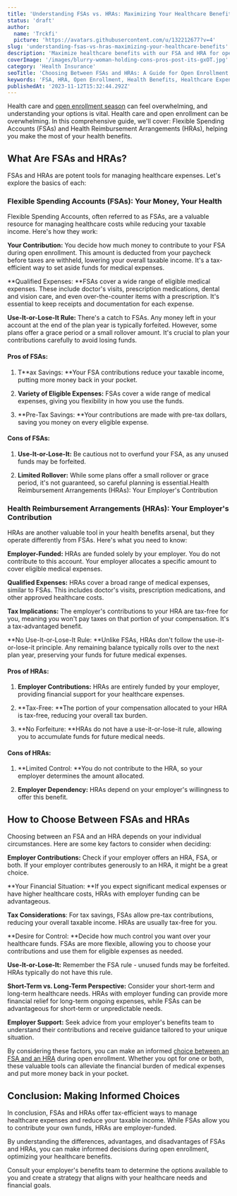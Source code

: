 ```yaml
---
title: 'Understanding FSAs vs. HRAs: Maximizing Your Healthcare Benefits'
status: 'draft'
author:
  name: 'Trckfi'
  picture: 'https://avatars.githubusercontent.com/u/132212677?v=4'
slug: 'understanding-fsas-vs-hras-maximizing-your-healthcare-benefits'
description: 'Maximize healthcare benefits with our FSA and HRA for open enrollment. Get the pros and cons to make informed choices.'
coverImage: '/images/blurry-woman-holding-cons-pros-post-its-gxOT.jpg'
category: 'Health Insurance'
seoTitle: 'Choosing Between FSAs and HRAs: A Guide for Open Enrollment'
keywords: 'FSA, HRA, Open Enrollment, Health Benefits, Healthcare Expenses, Tax Savings, Employer Contributions, Financial Relief, Pros and Cons, Flexible Spending Accounts, Health Reimbursement Arrangements'
publishedAt: '2023-11-12T15:32:44.292Z'
---
```


Health care and [open enrollment season](/blog/a-simple-guide-to-health-insurance-lingo-15-key-terms-clarified) can feel overwhelming, and understanding your options is vital. Health care and open enrollment can be overwhelming. In this comprehensive guide, we'll cover: Flexible Spending Accounts (FSAs) and Health Reimbursement Arrangements (HRAs), helping you make the most of your health benefits.

## What Are FSAs and HRAs?

FSAs and HRAs are potent tools for managing healthcare expenses. Let's explore the basics of each:

### Flexible Spending Accounts (FSAs): Your Money, Your Health

Flexible Spending Accounts, often referred to as FSAs, are a valuable resource for managing healthcare costs while reducing your taxable income. Here's how they work:

**Your Contribution:** You decide how much money to contribute to your FSA during open enrollment. This amount is deducted from your paycheck before taxes are withheld, lowering your overall taxable income. It's a tax-efficient way to set aside funds for medical expenses.

**Qualified Expenses: **FSAs cover a wide range of eligible medical expenses. These include doctor's visits, prescription medications, dental and vision care, and even over-the-counter items with a prescription. It's essential to keep receipts and documentation for each expense.

**Use-It-or-Lose-It Rule:** There's a catch to FSAs. Any money left in your account at the end of the plan year is typically forfeited. However, some plans offer a grace period or a small rollover amount. It's crucial to plan your contributions carefully to avoid losing funds.

#### Pros of FSAs:

1. T**ax Savings: **Your FSA contributions reduce your taxable income, putting more money back in your pocket.

2. **Variety of Eligible Expenses:** FSAs cover a wide range of medical expenses, giving you flexibility in how you use the funds.

3. **Pre-Tax Savings: **Your contributions are made with pre-tax dollars, saving you money on every eligible expense.

#### Cons of FSAs:

1. **Use-It-or-Lose-It:** Be cautious not to overfund your FSA, as any unused funds may be forfeited.

2. **Limited Rollover:** While some plans offer a small rollover or grace period, it's not guaranteed, so careful planning is essential.Health Reimbursement Arrangements (HRAs): Your Employer's Contribution

### **Health Reimbursement Arrangements (HRAs): Your Employer's Contribution**

HRAs are another valuable tool in your health benefits arsenal, but they operate differently from FSAs. Here's what you need to know:

**Employer-Funded:** HRAs are funded solely by your employer. You do not contribute to this account. Your employer allocates a specific amount to cover eligible medical expenses.

**Qualified Expenses:** HRAs cover a broad range of medical expenses, similar to FSAs. This includes doctor's visits, prescription medications, and other approved healthcare costs.

**Tax Implications:** The employer's contributions to your HRA are tax-free for you, meaning you won't pay taxes on that portion of your compensation. It's a tax-advantaged benefit.

**No Use-It-or-Lose-It Rule: **Unlike FSAs, HRAs don't follow the use-it-or-lose-it principle. Any remaining balance typically rolls over to the next plan year, preserving your funds for future medical expenses.

#### Pros of HRAs:

1. **Employer Contributions:** HRAs are entirely funded by your employer, providing financial support for your healthcare expenses.

2. **Tax-Free: **The portion of your compensation allocated to your HRA is tax-free, reducing your overall tax burden.

3. **No Forfeiture: **HRAs do not have a use-it-or-lose-it rule, allowing you to accumulate funds for future medical needs.

#### Cons of HRAs:

1. **Limited Control: **You do not contribute to the HRA, so your employer determines the amount allocated.

2. **Employer Dependency:** HRAs depend on your employer's willingness to offer this benefit.



## How to Choose Between FSAs and HRAs

Choosing between an FSA and an HRA depends on your individual circumstances. Here are some key factors to consider when deciding:

**Employer Contributions:** Check if your employer offers an HRA, FSA, or both. If your employer contributes generously to an HRA, it might be a great choice.

**Your Financial Situation: **If you expect significant medical expenses or have higher healthcare costs, HRAs with employer funding can be advantageous.

**Tax Considerations**: For tax savings, FSAs allow pre-tax contributions, reducing your overall taxable income. HRAs are usually tax-free for you.

**Desire for Control: **Decide how much control you want over your healthcare funds. FSAs are more flexible, allowing you to choose your contributions and use them for eligible expenses as needed.

**Use-It-or-Lose-It:** Remember the FSA rule - unused funds may be forfeited. HRAs typically do not have this rule.

**Short-Term vs. Long-Term Perspective:** Consider your short-term and long-term healthcare needs. HRAs with employer funding can provide more financial relief for long-term ongoing expenses, while FSAs can be advantageous for short-term or unpredictable needs.

**Employer Support:** Seek advice from your employer's benefits team to understand their contributions and receive guidance tailored to your unique situation.

By considering these factors, you can make an informed [choice between an FSA and an HRA](https://www.cigna.com/knowledge-center/hsa-hra-fsa#:~:text=HRAs%20are%20only%20available%20to,different%20kinds%20of%20eligible%20expenses.) during open enrollment. Whether you opt for one or both, these valuable tools can alleviate the financial burden of medical expenses and put more money back in your pocket.

## Conclusion: Making Informed Choices

In conclusion, FSAs and HRAs offer tax-efficient ways to manage healthcare expenses and reduce your taxable income. While FSAs allow you to contribute your own funds, HRAs are employer-funded.

By understanding the differences, advantages, and disadvantages of FSAs and HRAs, you can make informed decisions during open enrollment, optimizing your healthcare benefits.

Consult your employer's benefits team to determine the options available to you and create a strategy that aligns with your healthcare needs and financial goals.

